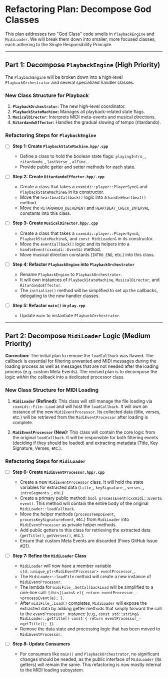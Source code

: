 # Refactoring Plan: Decompose God Classes

This plan addresses two "God Class" code smells in `PlaybackEngine` and `MidiLoader`. We will break them down into smaller, more focused classes, each adhering to the Single Responsibility Principle.

---

## Part 1: Decompose `PlaybackEngine` (High Priority)

The `PlaybackEngine` will be broken down into a high-level `PlaybackOrchestrator` and several specialized handler classes.

### New Class Structure for Playback

1.  **`PlaybackOrchestrator`:** The new high-level coordinator.
2.  **`PlaybackStateMachine`:** Manages all playback-related state flags.
3.  **`MusicalDirector`:** Interprets MIDI meta-events and musical directions.
4.  **`RitardandoEffector`:** Handles the gradual slowing of tempo (ritardando).

### Refactoring Steps for `PlaybackEngine`

- [ ] **Step 1: Create `PlaybackStateMachine.hpp/.cpp`**
    - Define a class to hold the boolean state flags: `playingIntro_`, `ritardando_`, `lastVerse_`, `alFine_`.
    - Provide public getter and setter methods for each state.

- [ ] **Step 2: Create `RitardandoEffector.hpp/.cpp`**
    - Create a class that takes a `cxxmidi::player::PlayerSync&` and `PlaybackStateMachine&` in its constructor.
    - Move the `heartbeatCallback()` logic into a `handleHeartbeat()` method.
    - Move the `RITARDANDO_DECREMENT` and `HEARTBEAT_CHECK_INTERVAL` constants into this class.

- [ ] **Step 3: Create `MusicalDirector.hpp/.cpp`**
    - Create a class that takes a `cxxmidi::player::PlayerSync&`, `PlaybackStateMachine&`, and `const MidiLoader&` in its constructor.
    - Move the `eventCallback()` logic and its helpers into a `handleEvent(cxxmidi::Event&)` method.
    - Move musical direction constants (`INTRO_END`, etc.) into this class.

- [ ] **Step 4: Refactor `PlaybackEngine` into `PlaybackOrchestrator`**
    - Rename `PlaybackEngine` to `PlaybackOrchestrator`.
    - It will own instances of `PlaybackStateMachine`, `MusicalDirector`, and `RitardandoEffector`.
    - The `initialize()` method will be simplified to set up the callbacks, delegating to the new handler classes.

- [ ] **Step 5: Refactor `main()` in `play.cpp`**
    - Update `main` to instantiate `PlaybackOrchestrator`.

---

## Part 2: Decompose `MidiLoader` Logic (Medium Priority)

**Correction:** The initial plan to remove the `loadCallback` was flawed. The callback is essential for filtering unwanted and MIDI messages during the loading process as well as messages that are not needed after the loading process (e.g. custom Meta Events). The revised plan is to decompose the logic *within* the callback into a dedicated processor class.

### New Class Structure for MIDI Loading

1.  **`MidiLoader` (Refined):** This class will still manage the file loading via `cxxmidi::File::Load` and will host the `loadCallback`. It will own an instance of the new `MidiEventProcessor`. Its collected data (title, verses, etc.) will be retrieved from the `MidiEventProcessor` after loading is complete.

2.  **`MidiEventProcessor` (New):** This class will contain the core logic from the original `loadCallback`. It will be responsible for both filtering events (deciding if they should be loaded) and extracting metadata (Title, Key Signature, Verses, etc.).

### Refactoring Steps for `MidiLoader`

- [ ] **Step 6: Create `MidiEventProcessor.hpp/.cpp`**
    - Create a new `MidiEventProcessor` class. It will hold the state variables for extracted data (`title_`, `keySignature_`, `verses_`, `introSegments_`, etc.).
    - Create a primary public method: `bool processEvent(cxxmidi::Event& event)`. This method will contain the entire body of the original `MidiLoader::loadCallback`.
    - Move the helper methods (`processTempoEvent`, `processKeySignatureEvent`, etc.) from `MidiLoader` into `MidiEventProcessor` as private helper methods.
    - Add public getters to this class for retrieving the extracted data (`getTitle()`, `getVerses()`, etc.).
    - Ensure that custom Meta Events are discarded (Fixes GitHub Issue #21).

- [ ] **Step 7: Refine the `MidiLoader` Class**
    - `MidiLoader` will now have a member variable `std::unique_ptr<MidiEventProcessor> eventProcessor_`.
    - The `MidiLoader::loadFile` method will create a new instance of `MidiEventProcessor`.
    - The lambda for `midiFile_.SetCallbackLoad` will be simplified to a one-line call: `[this](auto& e){ return eventProcessor_->processEvent(e); }`.
    - After `midiFile_.Load()` completes, `MidiLoader` will expose the extracted data by adding getter methods that simply forward the call to the `eventProcessor_` instance (e.g., `const std::string& MidiLoader::getTitle() const { return eventProcessor_->getTitle(); }`).
    - Remove the data state and processing logic that has been moved to `MidiEventProcessor`.

- [ ] **Step 8: Update Consumers**
    - For consumers like `main()` and `PlaybackOrchestrator`, no significant changes should be needed, as the public interface of `MidiLoader` (its getters) will remain the same. This refactoring is now mostly internal to the MIDI loading subsystem.